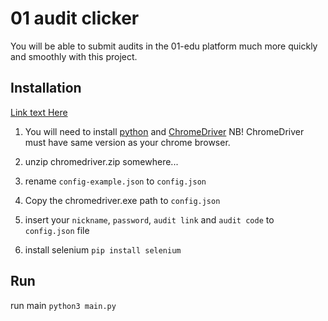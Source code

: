 # 01 audit clicker
You will be able to submit audits in the 01-edu platform much more quickly and smoothly with this project.

## Installation
[Link text Here](https://link-url-here.org)
1. You will need to install [python](https://www.python.org/downloads/) and [ChromeDriver](https://chromedriver.chromium.org/downloads)
NB! ChromeDriver must have same version as your chrome browser. 

2. unzip chromedriver.zip somewhere...
3. rename `config-example.json` to `config.json`
4. Copy the chromedriver.exe path to `config.json`
5. insert your `nickname`, `password`, `audit link` and `audit code` to `config.json` file
6. install selenium ```pip install selenium```

## Run
run main
```python3 main.py```